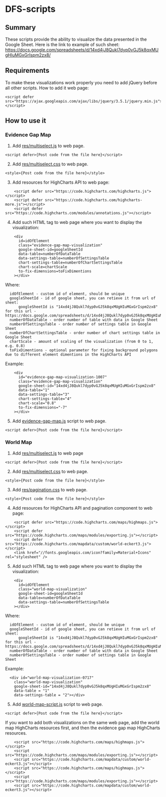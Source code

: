 # DFS-scripts

## Summary

These scripts provide the ability to visualize the data presented in the Google Sheet.
Here is the link to example of such sheet: https://docs.google.com/spreadsheets/d/14xd4jJ8Qukl7dyp0vGJ5k8qxMUgHIuMGxGrIspm2zx8/

## Requirements

To make these visualizations work properly you need to add jQuery before all other scripts. 
How to add it web page: 

```
<script defer src="https://ajax.googleapis.com/ajax/libs/jquery/3.5.1/jquery.min.js"></script>
```
    
## How to use it

### Evidence Gap Map

1) Add [res/multiselect.js](https://github.com/DFSDeveloper/DFS-scripts/blob/main/res/multiselect.js) to web page. 
```
<script defer>{Post code from the file here}</script>
```
2) Add [res/multiselect.css](https://github.com/DFSDeveloper/DFS-scripts/blob/main/res/multiselect.css) to web page. 
```
<style>{Post code from the file here}</style>
```
3) Add resources for HighCharts API to web page: 
```
    <script defer src="https://code.highcharts.com/highcharts.js"></script>
    <script defer src="https://code.highcharts.com/highcharts-more.js"></script>
    <script defer src="https://code.highcharts.com/modules/annotations.js"></script>
```
4) Add such HTML tag to web page where you want to display the visualization:
```
    <div
      id=idOfElement
      class="evidence-gap-map-visualization"
      google-sheet-id=googleSheetId
      data-table=numberOfDataTable
      data-settings-table=numberOfSettingsTable
      chart-settings-table=numberOfChartSettingsTable
      chart-scale=chartScale
      to-fix-dimensions=toFixDimentions
    ></div>
```
Where: 
```
  idOfElement - custom id of element, should be unique 
  googleSheetId - id of google sheet, you can retieve it from url of sheet: 
      googleSheetId is "14xd4jJ8Qukl7dyp0vGJ5k8qxMUgHIuMGxGrIspm2zx8" for this url - https://docs.google.com/spreadsheets/d/14xd4jJ8Qukl7dyp0vGJ5k8qxMUgHIuMGxGrIspm2zx8
  numberOfDataTable - order number of table with data in Google Sheet
  numberOfSettingsTable - order number of settings table in Google Sheet
  numberOfChartSettingsTable - order number of chart settings table in Google Sheet
  chartScale - amount of scaling of the visualization (from 0 to 1, e.g. 0.8)
  toFixDimentions - optional parameter for fixing background polygons due to different element dimentions in the HighCharts API
```
Example:
```
    <div
      id="evidence-gap-map-visualization-1007"
      class="evidence-gap-map-visualization"
      google-sheet-id="14xd4jJ8Qukl7dyp0vGJ5k8qxMUgHIuMGxGrIspm2zx8"
      data-table="1"
      data-settings-table="3"
      chart-settings-table="4"
      chart-scale="0.8"
      to-fix-dimensions="-7"
    ></div>
```

5) Add [evidence-gap-map.js](https://github.com/DFSDeveloper/DFS-scripts/blob/main/evidence-gap-map.js) script to web page. 
```
<script defer>{Post code from the file here}</script>
```



### World Map 

1) Add [res/multiselect.js](https://github.com/DFSDeveloper/DFS-scripts/blob/main/res/multiselect.js) to web page 
```
<script defer>{Post code from the file here}</script>
```

2) Add [res/multiselect.css](https://github.com/DFSDeveloper/DFS-scripts/blob/main/res/multiselect.css) to web page. 
```
<style>{Post code from the file here}</style>
```

3)  Add [res/pagination.css](https://github.com/DFSDeveloper/DFS-scripts/blob/main/res/pagination.css) to web page. 
```
<style>{Post code from the file here}</style>
```

4) Add resources for HighCharts API and pagination component to web page: 
```
    <script defer src="https://code.highcharts.com/maps/highmaps.js"></script>
    <script defer src="https://code.highcharts.com/maps/modules/exporting.js"></script>
    <script defer src="https://code.highcharts.com/mapdata/custom/world-eckert3.js"></script>
    <link href="//fonts.googleapis.com/icon?family=Material+Icons" rel="stylesheet" />
```
5) Add such HTML tag to web page where you want to display the visualization:
```
    <div
      id=idOfElement
      class="world-map-visualization"
      google-sheet-id=googleSheetId
      data-table=numberOfDataTable
      data-settings-table=numberOfSettingsTable
    ></div>
```
Where: 
```
  idOfElement - custom id of element, should be unique 
  googleSheetId - id of google sheet, you can retieve it from url of sheet: 
      googleSheetId is "14xd4jJ8Qukl7dyp0vGJ5k8qxMUgHIuMGxGrIspm2zx8" for this url - https://docs.google.com/spreadsheets/d/14xd4jJ8Qukl7dyp0vGJ5k8qxMUgHIuMGxGrIspm2zx8
  numberOfDataTable - order number of table with data in Google Sheet
  numberOfSettingsTable - order number of settings table in Google Sheet
```

Example:
```
  <div id="world-map-visualization-0717"
    class="world-map-visualization"
    google-sheet-id="14xd4jJ8Qukl7dyp0vGJ5k8qxMUgHIuMGxGrIspm2zx8"
    data-table = "1"
    data-settings-table = "2"></div>
```

5) Add [world-map-script.js](https://github.com/DFSDeveloper/DFS-scripts/blob/main/world-map-script.js) script to web page. 
```
<script defer>{Post code from the file here}</script>
```


If you want to add both visualizations on the same web page, add the world map HighCharts resources first, and then the evidence gap map HighCharts resources.
```
    <script src="https://code.highcharts.com/maps/highmaps.js"></script>
    <script src="https://code.highcharts.com/maps/modules/exporting.js"></script>
    <script src="https://code.highcharts.com/mapdata/custom/world-eckert3.js"></script>
    <script src="https://code.highcharts.com/maps/highmaps.js"></script>
    <script src="https://code.highcharts.com/maps/modules/exporting.js"></script>
    <script src="https://code.highcharts.com/mapdata/custom/world-eckert3.js"></script>

```

